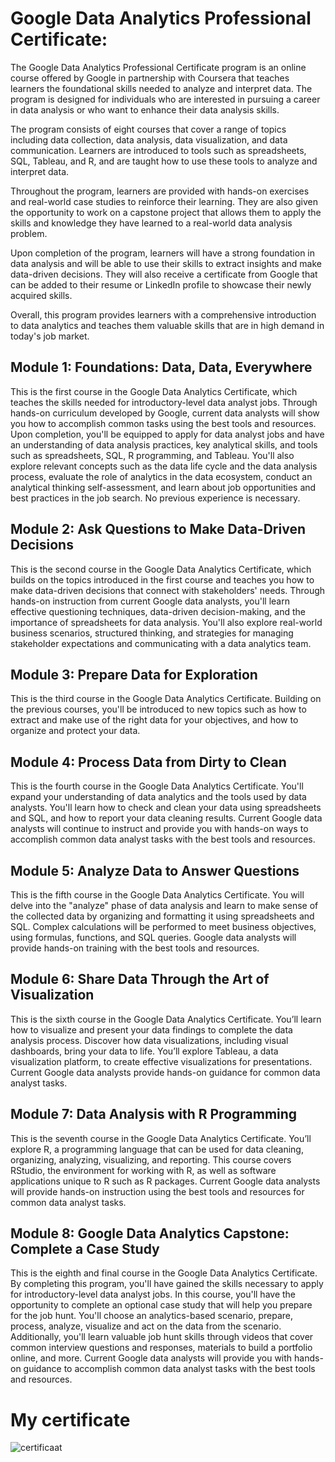 # Google Data Analytics Professional Certificate:

The Google Data Analytics Professional Certificate program is an online course offered by Google in partnership with Coursera that teaches learners the foundational skills needed to analyze and interpret data. The program is designed for individuals who are interested in pursuing a career in data analysis or who want to enhance their data analysis skills.

The program consists of eight courses that cover a range of topics including data collection, data analysis, data visualization, and data communication. Learners are introduced to tools such as spreadsheets, SQL, Tableau, and R, and are taught how to use these tools to analyze and interpret data.

Throughout the program, learners are provided with hands-on exercises and real-world case studies to reinforce their learning. They are also given the opportunity to work on a capstone project that allows them to apply the skills and knowledge they have learned to a real-world data analysis problem.

Upon completion of the program, learners will have a strong foundation in data analysis and will be able to use their skills to extract insights and make data-driven decisions. They will also receive a certificate from Google that can be added to their resume or LinkedIn profile to showcase their newly acquired skills.

Overall, this program provides learners with a comprehensive introduction to data analytics and teaches them valuable skills that are in high demand in today's job market.

## Module 1: Foundations: Data, Data, Everywhere
This is the first course in the Google Data Analytics Certificate, which teaches the skills needed for introductory-level data analyst jobs. Through hands-on curriculum developed by Google, current data analysts will show you how to accomplish common tasks using the best tools and resources. Upon completion, you'll be equipped to apply for data analyst jobs and have an understanding of data analysis practices, key analytical skills, and tools such as spreadsheets, SQL, R programming, and Tableau. You'll also explore relevant concepts such as the data life cycle and the data analysis process, evaluate the role of analytics in the data ecosystem, conduct an analytical thinking self-assessment, and learn about job opportunities and best practices in the job search. No previous experience is necessary.

## Module 2: Ask Questions to Make Data-Driven Decisions
This is the second course in the Google Data Analytics Certificate, which builds on the topics introduced in the first course and teaches you how to make data-driven decisions that connect with stakeholders' needs. Through hands-on instruction from current Google data analysts, you'll learn effective questioning techniques, data-driven decision-making, and the importance of spreadsheets for data analysis. You'll also explore real-world business scenarios, structured thinking, and strategies for managing stakeholder expectations and communicating with a data analytics team.

## Module 3: Prepare Data for Exploration
This is the third course in the Google Data Analytics Certificate. Building on the previous courses, you'll be introduced to new topics such as how to extract and make use of the right data for your objectives, and how to organize and protect your data.

## Module 4: Process Data from Dirty to Clean
This is the fourth course in the Google Data Analytics Certificate. You'll expand your understanding of data analytics and the tools used by data analysts. You'll learn how to check and clean your data using spreadsheets and SQL, and how to report your data cleaning results. Current Google data analysts will continue to instruct and provide you with hands-on ways to accomplish common data analyst tasks with the best tools and resources.

## Module 5: Analyze Data to Answer Questions
This is the fifth course in the Google Data Analytics Certificate. You will delve into the "analyze" phase of data analysis and learn to make sense of the collected data by organizing and formatting it using spreadsheets and SQL. Complex calculations will be performed to meet business objectives, using formulas, functions, and SQL queries. Google data analysts will provide hands-on training with the best tools and resources.

## Module 6: Share Data Through the Art of Visualization
This is the sixth course in the Google Data Analytics Certificate. You’ll learn how to visualize and present your data findings to complete the data analysis process. Discover how data visualizations, including visual dashboards, bring your data to life. You’ll explore Tableau, a data visualization platform, to create effective visualizations for presentations. Current Google data analysts provide hands-on guidance for common data analyst tasks.

## Module 7: Data Analysis with R Programming
This is the seventh course in the Google Data Analytics Certificate. You’ll explore R, a programming language that can be used for data cleaning, organizing, analyzing, visualizing, and reporting. This course covers RStudio, the environment for working with R, as well as software applications unique to R such as R packages. Current Google data analysts will provide hands-on instruction using the best tools and resources for common data analyst tasks.

## Module 8: Google Data Analytics Capstone: Complete a Case Study
This is the eighth and final course in the Google Data Analytics Certificate. By completing this program, you'll have gained the skills necessary to apply for introductory-level data analyst jobs. In this course, you'll have the opportunity to complete an optional case study that will help you prepare for the job hunt. You'll choose an analytics-based scenario, prepare, process, analyze, visualize and act on the data from the scenario. Additionally, you'll learn valuable job hunt skills through videos that cover common interview questions and responses, materials to build a portfolio online, and more. Current Google data analysts will provide you with hands-on guidance to accomplish common data analyst tasks with the best tools and resources.


[Link to capstone project]: https://github.com/NickZward/Google-Data-Analytics-Professional-Certificate/tree/main/Capstone%20data

# My certificate
![certificaat](https://user-images.githubusercontent.com/29818091/232312585-bacdc0df-a2df-477a-b388-c14d255c5aca.jpg)
